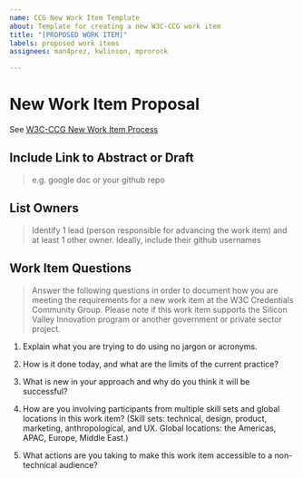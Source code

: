 ```yaml
---
name: CCG New Work Item Template
about: Template for creating a new W3C-CCG work item
title: "[PROPOSED WORK ITEM]"
labels: proposed work items
assignees: man4prez, kwlinson, mprorock

---
```


# New Work Item Proposal

See [W3C-CCG New Work Item Process](https://w3c-ccg.github.io/workitem-process/)

## Include Link to Abstract or Draft 

> e.g. google doc or your github repo

## List Owners

> Identify 1 lead (person responsible for advancing the work item) and at least 1 other owner. Ideally, include their github usernames

## Work Item Questions

> Answer the following questions in order to document how you are meeting the requirements for a new work item at the W3C Credentials Community Group. Please note if this work item supports the Silicon Valley Innovation program or another government or private sector project.

1. Explain what you are trying to do using no jargon or acronyms.

2. How is it done today, and what are the limits of the current practice?

3. What is new in your approach and why do you think it will be successful?

4. How are you involving participants from multiple skill sets and global locations in this work item? (Skill sets: technical, design, product, marketing, anthropological, and UX. Global locations: the Americas, APAC, Europe, Middle East.)

5. What actions are you taking to make this work item accessible to a non-technical audience?
